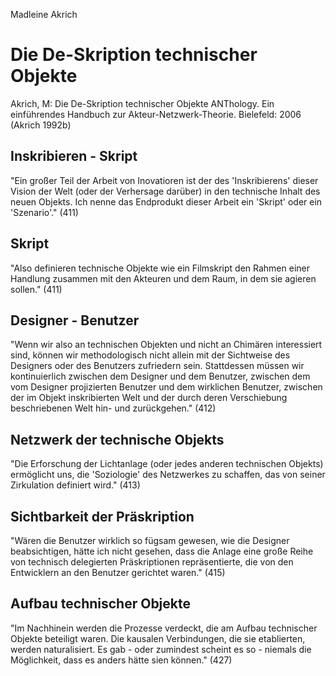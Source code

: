 Madleine Akrich

Die De-Skription technischer Objekte
====================================

Akrich, M:
Die De-Skription technischer Objekte
ANThology. Ein einführendes Handbuch zur Akteur-Netzwerk-Theorie.
Bielefeld: 2006
(Akrich 1992b)

Inskribieren - Skript
---------------------
"Ein großer Teil der Arbeit von Inovatioren ist der des 'Inskribierens' dieser Vision der Welt (oder der Verhersage darüber) in den technische Inhalt des neuen Objekts. Ich nenne das Endprodukt dieser Arbeit ein 'Skript' oder ein 'Szenario'." (411)

Skript
------
"Also definieren technische Objekte wie ein Filmskript den Rahmen einer Handlung zusammen mit den Akteuren und dem Raum, in dem sie agieren sollen." (411)

Designer - Benutzer
-------------------
"Wenn wir also an technischen Objekten und nicht an Chimären interessiert sind, können wir methodologisch nicht allein mit der Sichtweise des Designers oder des Benutzers zufriedern sein. Stattdessen müssen wir kontinuierlich zwischen dem Designer und dem Benutzer, zwischen dem vom Designer projizierten Benutzer und dem wirklichen Benutzer, zwischen der im Objekt inskribierten Welt und der durch deren Verschiebung beschriebenen Welt hin- und zurückgehen." (412)

Netzwerk der technische Objekts
-------------------------------
"Die Erforschung der Lichtanlage (oder jedes anderen technischen Objekts) ermöglicht uns, die 'Soziologie' des Netzwerkes zu schaffen, das von seiner Zirkulation definiert wird." (413)

Sichtbarkeit der Präskription
-----------------------------
"Wären die Benutzer wirklich so fügsam gewesen, wie die Designer beabsichtigen, hätte ich nicht gesehen, dass die Anlage eine große Reihe von technisch delegierten Präskriptionen repräsentierte, die von den Entwicklern an den Benutzer gerichtet waren." (415)

Aufbau technischer Objekte
--------------------------
"Im Nachhinein werden die Prozesse verdeckt, die am Aufbau technischer Objekte beteiligt waren. Die kausalen Verbindungen, die sie etablierten, werden naturalisiert. Es gab - oder zumindest scheint es so - niemals die Möglichkeit, dass es anders hätte sien können." (427)
